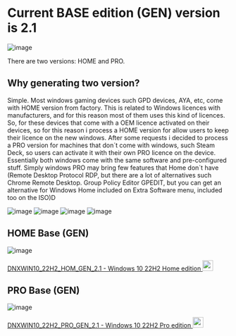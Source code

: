 # Current BASE edition (GEN) version is 2.1

![image](https://github.com/Deen0X/DNXWIN/assets/3720302/61ee1351-efbe-42a8-b0ab-c017c64c4e96)

There are two versions: HOME and PRO.

## Why generating two version?
Simple. Most windows gaming devices such GPD devices, AYA, etc, come with HOME version from factory. This is related to Windows licences with manufacturers, and for this reason most of them uses this kind of licences. So, for these devices that come with a OEM licence activated on their devices, so for this reason i process a HOME version for allow users to keep their licence on the new windows.
After some requests i decided to process a PRO version for machines that don´t come with windows, such Steam Deck, so users can activate it with their own PRO licence on the device.
Essentially both windows come with the same software and pre-configured stuff. Simply windows PRO may bring few features that Home don´t have (Remote Desktop Protocol RDP, but there are a lot of alternatives such Chrome Remote Desktop. Group Policy Editor GPEDIT, but you can get an alternative for Windows Home included on Extra Software menu, included too on the ISO)D



![image](https://github.com/Deen0X/DNXWIN/assets/3720302/a1e20838-fe8d-426e-bf15-01b6d70d5d6b)
![image](https://github.com/Deen0X/DNXWIN/assets/3720302/df99c837-4e0f-4edd-8be7-e379e32458e3)
![image](https://github.com/Deen0X/DNXWIN/assets/3720302/cb15e500-821a-488d-ae2e-ccbbf09e223c)
![image](https://github.com/Deen0X/DNXWIN/assets/3720302/983a5d69-13d7-4e88-8e53-6000374ed8ce)

## HOME Base (GEN)

![image](https://github.com/Deen0X/DNXWIN/assets/3720302/b8c237bc-4b48-4ed6-a58b-d25f166c1756)

[DNXWIN10_22H2_HOM_GEN_2.1 - Windows 10 22H2 Home edition <img src="https://github.com/Deen0X/DNXWIN/assets/3720302/83d20043-648a-474f-800b-bf1d0be06424" width="24">](https://t.me/PCMasterRacePortable/665291/696189)

## PRO Base (GEN)

![image](https://github.com/Deen0X/DNXWIN/assets/3720302/2df1da46-76fd-4034-a8b3-24902ba0d993)

[DNXWIN10_22H2_PRO_GEN_2.1 - Windows 10 22H2 Pro edition <img src="https://github.com/Deen0X/DNXWIN/assets/3720302/83d20043-648a-474f-800b-bf1d0be06424" width="24">](https://t.me/PCMasterRacePortable/665291/696191)

